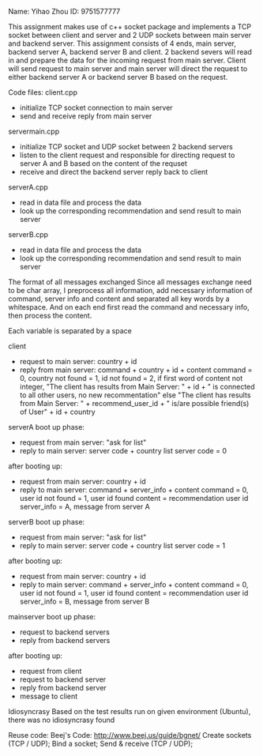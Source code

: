 Name: Yihao Zhou
ID: 9751577777

This assignment makes use of c++ socket package and implements a TCP socket between client and server and 2 UDP sockets between main server and backend server. This assignment consists of 4 ends, main server, backend server A, backend server B and client. 2 backend severs will read in and prepare the data for the incoming request from main server. Client will send request to main server and main server will direct the request to either backend server A or backend server B based on the request.

Code files: 
client.cpp
- initialize TCP socket connection to main server
- send and receive reply from main server

servermain.cpp
- initialize TCP socket and UDP socket between 2 backend servers
- listen to the client request and responsible for directing request to server A and B based on the content of the requset
- receive and direct the backend server reply back to client

serverA.cpp
- read in data file and process the data
- look up the corresponding recommendation and send result to main server

serverB.cpp
- read in data file and process the data
- look up the corresponding recommendation and send result to main server

The format of all messages exchanged
Since all messages exchange need to be char array, I preprocess all information, add necessary information of command, server info and content and separated all key words by a whitespace. And on each end first read the command and necessary info, then process the content.

Each variable is separated by a space

client
- request to main server: country + id
- reply from main server: command + country + id + content
						command = 0, country not found
								= 1, id not found
								= 2, 
								if first word of content not integer,
								"The client has results from Main Server: " + id + " is connected to all other users, no new recommentation"
								else "The client has results from Main Server: " + recommend_user_id + " is/are possible friend(s) of User" + id + country

serverA
boot up phase: 
- request from main server: "ask for list"
- reply to main server: server code + country list
						server code = 0

after booting up:
- request from main server: country + id
- reply to main server: command + server_info + content
							command = 0, user id not found
									= 1, user id found
									content = recommendation user id
							server_info = A, message from server A

serverB
boot up phase: 
- request from main server: "ask for list"
- reply to main server: server code + country list
						server code = 1

after booting up:
- request from main server: country + id
- reply to main server: command + server_info + content
							command = 0, user id not found
									= 1, user id found
									content = recommendation user id
							server_info = B, message from server B

mainserver
boot up phase:
- request to backend servers
- reply from backend servers

after booting up:
- request from client
- request to backend server
- reply from backend server
- message to client



Idiosyncrasy Based on the test results run on given environment (Ubuntu), there was no idiosyncrasy found

Reuse code:
Beej's Code: http://www.beej.us/guide/bgnet/
    Create sockets (TCP / UDP);
    Bind a socket;
    Send & receive (TCP / UDP);
